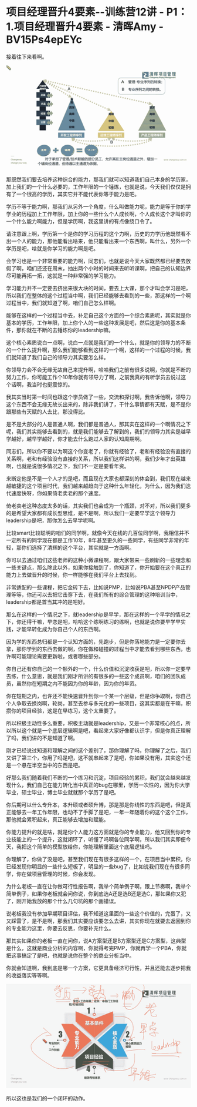 # 项目经理晋升4要素--训练营12讲 - P1：1.项目经理晋升4要素 - 清晖Amy - BV15Ps4epEYc

接着往下来看啊。

![](img/6526f631d2e0d9d019037e26b03c9dde_1.png)

那既然我们要去培养这种综合的能力，那我们就可以知道我们自己本身的学历家，加上我们的一个什么必要的，工作年限的一个锤炼，也就是说，今天我们仅仅是拥有了一个很高的学历，其实它并不能代表你等于能力是吧。

学历不等于能力啊，那我们从另外一个角度，什么叫做能力呢，能力是等于你的学学业的历程加上工作年限，加上你的一些什么个人成长啊，个人成长这个才叫你的一个什么能力啊能力，但是学历啊，我这里讲的有点像绕口令了。

请注意跟上啊，学历第一个是你的学习历程的这个力啊，历史的力学历他既然看不出一个人的能力，那他能看出啥来，他只能看出来一个东西啊，叫什么，另外一个学历是吧，啥就是你学习的能力啊是吧。

会学习也是一个非常重要的能力啊，同志们，也就是说今天大家既然都已经要去放假了啊，咱们还还在周末，抽出两个小时的时间来去听听课啊，把自己的认知边界尽可能再拓一拓，这就是一种非常强的学习能力。

学习能力并不一定要去挤出来很大块的时间，要去上大课，那个才叫会学习是吧，所以我们在整体的这个过程当中啊，我们已经能够去看到的一些，那这样的一个啊过程当中，我们就知道了啊，咱们自己怎么样啊。

能够在这样的一个过程当中去，补足自己这个方面的一个综合素质呢，其实就是你基本的学历，工作年限，加上你个人的一些这种发展是吧，然后这是你的基本条件，那你就在不断的去锤炼你的leadership嘛。

这个核心素质说白一点啊，说白一点就是我们的一个什么，就是你的领导力的不断的一个什么提升啊，那么我们能够看到这样的一个啊，这样的一个过程的时候，我们就知道了我们自己的领导力其实要怎么样。

你领导力会不会无缘无故自己来提升啊，哈哈我们之前有很多说啊，你就是不断的努力工作，你可能工作个10年你就有领导力了啊，之前我真的有听学员去说过这个话啊，我当时也挺震惊的。

我其实当时第一时间也跟这个学员做了一些，交流和探讨啊，我告诉他啊，领导力这个东西不会无缘无故长出来的，除非我们讲了，干什么事情都有天赋，是不是你跟那些有天赋的人去比，那没得比。

是不是大部分的人是普通人啊，我们都是普通人，那其实在这样的一个啊情况之下呢，我们其实能够去看到的，就是我们能够去了解到的，我们的领导力其实是越早学越好，越早学越好，你才能去什么跑过人家的认知周期啊。

同志们，所以你不要以为啊这个你变老了，你就有经验了，老和有经验没有直接的关系啊，老和有经验没有直接的关系，所以我们这样讲的啊，我们少年才出英雄啊，也就是说很多情况之下，我们不一定是要看年资。

来断定他是不是一个人才的是吧，而且现在大家也都深刻的体会到，我们现在越来越敏捷的这个项目时代，我们越来越趋向于这种什么年轻化，为什么，因为我们迭代速度快呀，你如果倚老卖老的那个速度。

倚老卖老这种态度太多的话，其实我们也会成为一个瓶颈，对不对，所以我们更多的是希望大家都有成长型思维，是不是啊，所以我们一定要早学这个领导力leadership是吧，那你怎么去早学呢啊。

比较smart比较聪明的咱们的同学啊，就像今天在线的几百位同学啊，我相信并不一定所有的同学现在都是工作10年，8年甚至更久的一些同学，有些同学非常的年轻，那你们选择了清辉的这个平台，其实就是一方面啊。

你可以去通过咱们这些老师的这种小微课程啊，跟大家带来一些刷新的一些理念和一些关键点，那么除此以外，如果你接触到了，你知道了，你开始要在这个真正的能力上去做晋升的时候，你一样能够在我们平台上去找到。

非常适配的一些课程，把它金砖下去，比如说PMP，比如说PBA甚至NPDP产品管理等等，你还可以去把它击穿下去，在我们所有的综合管理的这种培训当中，leadership都是首当其冲的是吧好。

那么在这样的一个情况之下，就leadership是早学，那在这样的一个早学的情况之下，你还得干嘛，早恋是吧，哈哈这个练啊练习的练啊，也就是说你要早学早实践，才能早转化成为你自己个人的东西啊。

因为学的东西总归都是一个认知方面的，先跑步，但是你落地能力是一定要你去拿，那你学到的东西去做的啊，你在做和碰撞的过程当中才能去看到哪些东西，也许啊可能理论需要更新啦，或者哪些部分。

你自己还有你自己的一个额外的一个，什么价值和沉淀收获是吧，所以你一定要早去练，什么意思，就是我们刚才所讲的有很多的一些这个成员啊，咱们的团队成员，虽然你在短期之内不能因为你的年龄，因为你的年资。

你在短期之内，也许还不能快速晋升到你一个某一个层级，但是你争取啊，你自己个人争取去换岗啊，轮岗，甚至去参与多元化的一些项目，这其实都是在干嘛，积攒你的项目经验，这是在早练习，这个太重要了。

所以积极主动性多么重要，积极主动就是leadership，又是一个非常核心的点，所以所以这个就是一个底层逻辑啊是吧，看起来大家好像都认识字，但是你真正理解了吗，我们讲的不是知道了啊。

刚才已经说过知道和理解之间的这个差别了，那你理解了吗，你理解了之后，我们又讲了第三个，你用了吗是吧，这不就串起来了是吧，你如果没有用，其实这个还是一个悬在半空当中的东西是吧。

好那么我们随着我们不断的一个练习和沉淀，项目经验的累积，我们就会越来越发现什么，我们自己在能力转化当中真正的bug在哪里，学历一次性的，因为你大学毕业，硕士毕业，博士毕业就就那个学历了是吧。

你后期可以什么专升本，本升硕或者硕升博，那是那是你线性的东西是吧，但是真正能够去一年工作年限，也动不了手脚了是吧，一年一年随着你的这个这个工作，那他就会累积起来，真正能够去增加和赋能。

你能力提升的就是啥，就是你个人能力这方面就是你的专业能力，他又回到你的专业技能上的一个提升，这就闭环了，听懂了吗啊各位同学啊，所以我们其实即便今天，我把这个简单的模型放给你，你能理解里面这个底层逻辑吗。

你理解了，你做了没是吧，甚至我们现在有很多这样的一个，在项目当中累积，你已经发现你明显的一些什么短板了，明显的一些bug了，比如说我们现在有很多同学，你在做项目管理的时候，你会发现。

为什么老板一直在让你做可行性报告啊，我举个简单例子啊，跟上节奏啊，我举个简单例子，如果你老板就会问你说，你到底选A还是选B还是选C，那如果你又犯了，刚开始我放的那个什么几句坑的那个画错误。

说老板我没有参加早期项目评估，我不知道这里面的一些这个价值的，完蛋了，又又踩雷了，是不是啊，那我们其实要应该要怎么去讲，其实你现在就要去返回到你的专业能力这里，你要去反思，你要补充什么。

那其实如果你的老板一直在问你，说A方案型还是B方案型还是C方案型，这典型是什么，这就是商业分析的内容啊，你就得考完PMP，你就再学一个PBA，你就把这事搞定了是吧，也就是说你在整个的商业分析当中。

你就会知道啊，我到底是哪一个方案，它更具备经济可行性，并且还能去逐步把我的收益落实等等啊。

![](img/6526f631d2e0d9d019037e26b03c9dde_3.png)

所以这也是我们的一个闭环的动作。